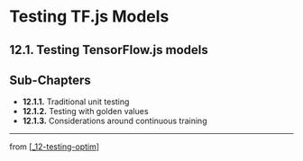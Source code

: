 # Testing TF.js Models

## 12.1. Testing TensorFlow.js models

## Sub-Chapters

- **12.1.1.** Traditional unit testing
- **12.1.2.** Testing with golden values
- **12.1.3.** Considerations around continuous training

---
from [[_12-testing-optim]]

[//begin]: # "Autogenerated link references for markdown compatibility"
[_12-testing-optim]: ../_12-testing-optim.md "12 Testing Optim"
[//end]: # "Autogenerated link references"
